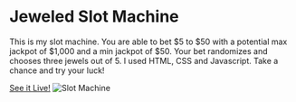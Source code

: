 # Jeweled Slot Machine





This is my slot machine. You are able to bet $5 to $50 with a potential max jackpot of $1,000 and a min jackpot of $50. Your bet randomizes and chooses three jewels out of 5. I used HTML, CSS and Javascript. Take a chance and try your luck!

[See it Live!](https://sad-saha-1d790f.netlify.app/)
![Slot Machine](slot.jpg)
